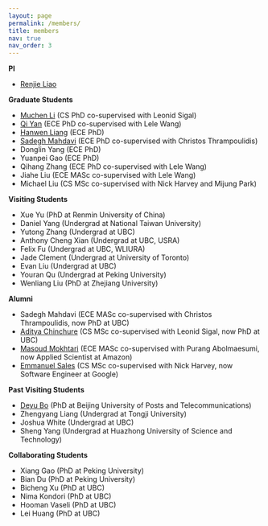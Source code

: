 ```yaml
---
layout: page
permalink: /members/
title: members
nav: true
nav_order: 3
---
```


**PI**
- [Renjie Liao](https://lrjconan.github.io/)


**Graduate Students**
- [Muchen Li](https://jojoml.github.io/) (CS PhD co-supervised with Leonid Sigal)
- [Qi Yan](https://qiyan98.github.io/) (ECE PhD co-supervised with Lele Wang)
- [Hanwen Liang](https://scholar.google.ca/citations?user=mrOHvI8AAAAJ&hl=en) (ECE PhD)
- [Sadegh Mahdavi](https://smahdavi.com/) (ECE PhD co-supervised with Christos Thrampoulidis)
- Donglin Yang (ECE PhD)
- Yuanpei Gao (ECE PhD)
- Qihang Zhang (ECE PhD co-supervised with Lele Wang)
- Jiahe Liu (ECE MASc co-supervised with Lele Wang)
- Michael Liu (CS MSc co-supervised with Nick Harvey and Mijung Park)


**Visiting Students**
- Xue Yu (PhD at Renmin University of China)
- Daniel Yang (Undergrad at National Taiwan University)
- Yutong Zhang (Undergrad at UBC)
- Anthony Cheng Xian (Undergrad at UBC, USRA)
- Felix Fu (Undergrad at UBC, WLIURA)
- Jade Clement (Undergrad at University of Toronto)
- Evan Liu (Undergrad at UBC)
- Youran Qu (Undergrad at Peking University)
- Wenliang Liu (PhD at Zhejiang University)


**Alumni**
- Sadegh Mahdavi (ECE MASc co-supervised with Christos Thrampoulidis, now PhD at UBC)
- [Aditya Chinchure](https://www.adityachinchure.com/) (CS MSc co-supervised with Leonid Sigal, now PhD at UBC)
- [Masoud Mokhtari](https://www.masoudmokhtari.com/) (ECE MASc co-supervised with Purang Abolmaesumi, now Applied Scientist at Amazon)
- [Emmanuel Sales](https://emsal.me/) (CS MSc co-supervised with Nick Harvey, now Software Engineer at Google)


**Past Visiting Students**
- [Deyu Bo](https://bdy9527.github.io/) (PhD at Beijing University of Posts and Telecommunications)
- Zhengyang Liang (Undergrad at Tongji University)
- Joshua White (Undergrad at UBC)
- Sheng Yang (Undergrad at Huazhong University of Science and Technology)

**Collaborating Students**
- Xiang Gao (PhD at Peking University)
- Bian Du (PhD at Peking University)
- Bicheng Xu (PhD at UBC)
- Nima Kondori (PhD at UBC)
- Hooman Vaseli (PhD at UBC)
- Lei Huang (PhD at UBC)
